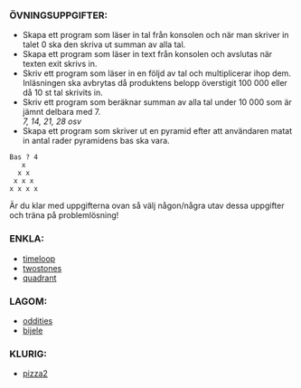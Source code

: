 ### ÖVNINGSUPPGIFTER:

* Skapa ett program som läser in tal från konsolen och när man skriver in talet 0 ska den skriva ut summan av alla tal.
* Skapa ett program som läser in text från konsolen och avslutas när texten exit skrivs in.
* Skriv ett program som läser in en följd av tal och multiplicerar ihop dem. <br>
  Inläsningen ska avbrytas då produktens belopp överstigit 100 000 eller då 10 st tal skrivits in. <br>
* Skriv ett program som beräknar summan av alla tal under 10 000 som är jämnt delbara med 7. <br> _7, 14, 21, 28 osv_
* Skapa ett program som skriver ut en pyramid efter att användaren matat in antal rader pyramidens bas ska vara.
``` 
Bas ? 4
   x
  x x
 x x x
x x x x
```

Är du klar med uppgifterna ovan så välj någon/några utav dessa uppgifter och träna på problemlösning!
<br>

### ENKLA:
* [timeloop](https://open.kattis.com/problems/timeloop)
* [twostones](https://open.kattis.com/problems/twostones)
* [quadrant](https://open.kattis.com/problems/quadrant)

### LAGOM:
* [oddities](https://open.kattis.com/problems/oddities)
* [bijele](https://open.kattis.com/problems/bijele)

### KLURIG:
* [pizza2](https://open.kattis.com/problems/pizza2)
